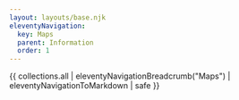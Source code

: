 ```yaml
---
layout: layouts/base.njk
eleventyNavigation:
  key: Maps
  parent: Information
  order: 1
---
```


{{ collections.all | eleventyNavigationBreadcrumb("Maps") | eleventyNavigationToMarkdown | safe }}






